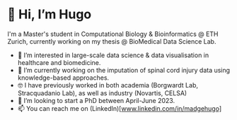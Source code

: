 # 👋 Hi, I’m Hugo

I'm a Master's student in Computational Biology & Bioinformatics @ ETH Zurich, currently working on my thesis @ BioMedical Data Science Lab.
- 👀 I’m interested in large-scale data science & data visualisation in healthcare and biomedicine.
- 🌱 I’m currently working on the imputation of spinal cord injury data using knowledge-based approaches.
- 🤓 I have previously worked in both academia (Borgwardt Lab, Stracquadanio Lab), as well as industry (Novartis, CELSA)
- 💞️ I’m looking to start a PhD between April-June 2023.
- 📫 You can reach me on (LinkedIn)[www.linkedin.com/in/madgehugo]

<!---
madgehugo/madgehugo is a ✨ special ✨ repository because its `README.md` (this file) appears on your GitHub profile.
You can click the Preview link to take a look at your changes.
--->
